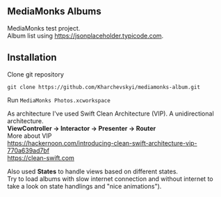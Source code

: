 ## MediaMonks Albums

MediaMonks test project.   
Album list using https://jsonplaceholder.typicode.com. 

## Installation
Clone git repository 

```
git clone https://github.com/Kharchevskyi/mediamonks-album.git
``` 

Run `MediaMonks Photos.xcworkspace`

As architecture I've used Swift Clean Architecture (VIP). A unidirectional architecture.  
**ViewController -> Interactor -> Presenter -> Router**  
More about VIP  
https://hackernoon.com/introducing-clean-swift-architecture-vip-770a639ad7bf  
https://clean-swift.com  
  
Also used **States** to handle views based on different states.  
Try to load albums with slow internet connection and without internet to take a look on state handlings and "nice animations").

